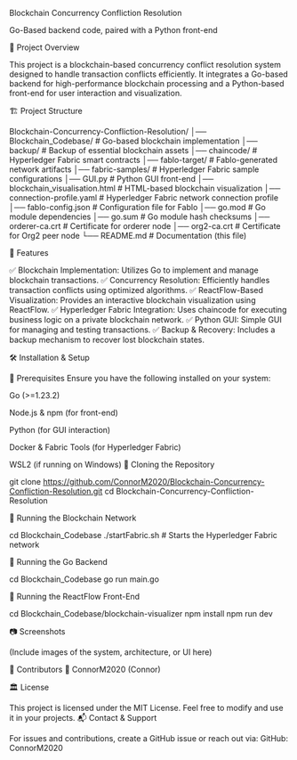 Blockchain Concurrency Confliction Resolution

Go-Based backend code, paired with a Python front-end

📌 Project Overview

This project is a blockchain-based concurrency conflict resolution system designed to handle transaction conflicts efficiently. It integrates a Go-based backend for high-performance blockchain processing and a Python-based front-end for user interaction and visualization.

🏗 Project Structure

Blockchain-Concurrency-Confliction-Resolution/
│── Blockchain_Codebase/      # Go-based blockchain implementation
│── backup/                   # Backup of essential blockchain assets
│── chaincode/                 # Hyperledger Fabric smart contracts
│── fablo-target/              # Fablo-generated network artifacts
│── fabric-samples/            # Hyperledger Fabric sample configurations
│── GUI.py                     # Python GUI front-end
│── blockchain_visualisation.html  # HTML-based blockchain visualization
│── connection-profile.yaml     # Hyperledger Fabric network connection profile
│── fablo-config.json           # Configuration file for Fablo
│── go.mod                      # Go module dependencies
│── go.sum                      # Go module hash checksums
│── orderer-ca.crt              # Certificate for orderer node
│── org2-ca.crt                 # Certificate for Org2 peer node
└── README.md                   # Documentation (this file)

🚀 Features

✅ Blockchain Implementation: Utilizes Go to implement and manage blockchain transactions.
✅ Concurrency Resolution: Efficiently handles transaction conflicts using optimized algorithms.
✅ ReactFlow-Based Visualization: Provides an interactive blockchain visualization using ReactFlow.
✅ Hyperledger Fabric Integration: Uses chaincode for executing business logic on a private blockchain network.
✅ Python GUI: Simple GUI for managing and testing transactions.
✅ Backup & Recovery: Includes a backup mechanism to recover lost blockchain states.

🛠 Installation & Setup

🔹 Prerequisites
Ensure you have the following installed on your system:

Go (>=1.23.2)

Node.js & npm (for front-end)

Python (for GUI interaction)

Docker & Fabric Tools (for Hyperledger Fabric)

WSL2 (if running on Windows)
🔹 Cloning the Repository

git clone https://github.com/ConnorM2020/Blockchain-Concurrency-Confliction-Resolution.git
cd Blockchain-Concurrency-Confliction-Resolution

🔹 Running the Blockchain Network

cd Blockchain_Codebase
./startFabric.sh   # Starts the Hyperledger Fabric network

🔹 Running the Go Backend

cd Blockchain_Codebase
go run main.go

🔹 Running the ReactFlow Front-End

cd Blockchain_Codebase/blockchain-visualizer
npm install
npm run dev

📷 Screenshots

(Include images of the system, architecture, or UI here)

📜 Contributors
👤 ConnorM2020 (Connor)

🏛 License

This project is licensed under the MIT License. Feel free to modify and use it in your projects.
📬 Contact & Support

For issues and contributions, create a GitHub issue or reach out via: 
GitHub: ConnorM2020
